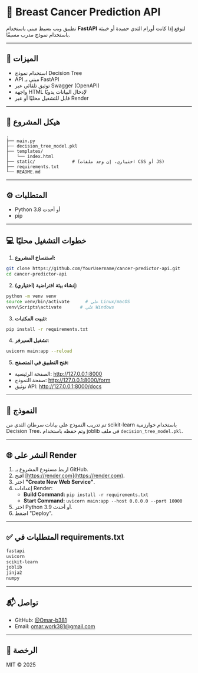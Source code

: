 
# 🧠 Breast Cancer Prediction API

تطبيق ويب بسيط مبني باستخدام **FastAPI** لتوقع إذا كانت أورام الثدي حميدة أو خبيثة باستخدام نموذج مدرب مسبقًا.

---

## 🚀 الميزات

- استخدام نموذج Decision Tree
- API مبني بـ FastAPI
- توثيق تلقائي عبر Swagger (OpenAPI)
- واجهة HTML لإدخال البيانات يدويًا
- قابل للتشغيل محليًا أو عبر Render

---

## 📁 هيكل المشروع

```
.
├── main.py
├── decision_tree_model.pkl
├── templates/
│   └── index.html
├── static/              # (اختياري، إن وجد ملفات CSS أو JS)
├── requirements.txt
└── README.md
```

---

## ⚙️ المتطلبات

- Python 3.8 أو أحدث
- pip

---

## 💻 خطوات التشغيل محليًا

1. **استنساخ المشروع:**

```bash
git clone https://github.com/YourUsername/cancer-predictor-api.git
cd cancer-predictor-api
```

2. **إنشاء بيئة افتراضية (اختياري):**

```bash
python -m venv venv
source venv/bin/activate      # على Linux/macOS
venv\Scripts\activate       # على Windows
```

3. **تثبيت المكتبات:**

```bash
pip install -r requirements.txt
```

4. **تشغيل السيرفر:**

```bash
uvicorn main:app --reload
```

5. **فتح التطبيق في المتصفح:**

- الصفحة الرئيسية: http://127.0.0.1:8000
- صفحة النموذج: http://127.0.0.1:8000/form
- توثيق API: http://127.0.0.1:8000/docs

---

## 🧠 النموذج

تم تدريب النموذج على بيانات سرطان الثدي من scikit-learn باستخدام خوارزمية Decision Tree، وتم حفظه باستخدام joblib في ملف `decision_tree_model.pkl`.

---

## 🌐 النشر على Render

1. اربط مستودع المشروع بـ GitHub.
2. افتح [https://render.com](https://render.com).
3. اختر **"Create New Web Service"**.
4. إعدادات Render:
   - **Build Command:** `pip install -r requirements.txt`
   - **Start Command:** `uvicorn main:app --host 0.0.0.0 --port 10000`
5. اختر Python 3.9 أو أحدث.
6. اضغط "Deploy".

---

## ✅ المتطلبات في requirements.txt

```txt
fastapi
uvicorn
scikit-learn
joblib
jinja2
numpy
```

---

## 📬 تواصل

- GitHub: [@Omar-b381](https://github.com/Omar-b381)
- Email: omar.work381@gmail.com

---

## 📝 الرخصة

MIT © 2025
